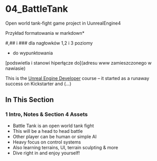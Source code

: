 # 04_BattleTank
Open world tank-fight game project in UunrealEngine4


Przykład formatowania w markdown*

#,## i ### dla nagłowków 1,2 i 3 poziomy

+ do wypunktowania

[podswietla i stanowi hiperłącze do](adresu www zamieszczonego w nawiasie)



This is the [Unreal Engine Developer]( http://gdev.tv/urcgithub) course – it started as a runaway success on Kickstarter and (...)



## In This Section

### 1 Intro, Notes & Section 4 Assets ###

+ Battle Tank is an open world tank fight
+ This will be a head to head battle
+ Other player can be human or simple AI
+ Heavy focus on control systems
+ Also learning terrains, UI, terrain sculpting & more
+ Dive right in and enjoy yourself!
